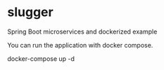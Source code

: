 # slugger

Spring Boot microservices and dockerized example

You can run the application with docker compose.

docker-compose up -d



